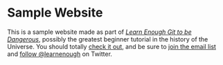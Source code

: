 # Sample Website

This is a sample website made as part of [*Learn Enough Git to be Dangerous*](http://learnenough.com/git-tutorial), possibly the greatest beginner tutorial in the history of the Universe. You should totally [check it out](http://learnenough.com/git-tutorial), and be sure to [join the email list](http://learnenough.com/#email-list) and [follow @learnenough](http://twitter.com/learnenough) on Twitter.